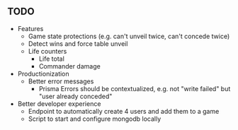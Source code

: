 ## TODO

- Features
  - Game state protections (e.g. can't unveil twice, can't concede twice)
  - Detect wins and force table unveil
  - Life counters
    - Life total
    - Commander damage
- Productionization
  - Better error messages
    - Prisma Errors should be contextualized, e.g. not "write failed" but "user already conceded"
- Better developer experience
  - Endpoint to automatically create 4 users and add them to a game
  - Script to start and configure mongodb locally
